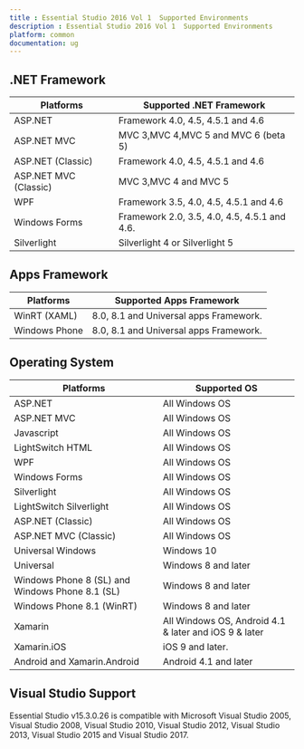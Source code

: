 ```yaml
---
title : Essential Studio 2016 Vol 1  Supported Environments
description : Essential Studio 2016 Vol 1  Supported Environments
platform: common
documentation: ug
--- 
```


## .NET Framework

| Platforms             | Supported .NET Framework                     |
|-----------------------|----------------------------------------------|
| ASP.NET               | Framework 4.0, 4.5, 4.5.1 and 4.6            |
| ASP.NET MVC           | MVC 3,MVC 4,MVC 5 and MVC 6 (beta 5)         |
| ASP.NET (Classic)     | Framework 4.0, 4.5, 4.5.1 and 4.6            |
| ASP.NET MVC (Classic) | MVC 3,MVC 4 and MVC 5                        |
| WPF                   | Framework 3.5, 4.0, 4.5, 4.5.1 and 4.6                 |
| Windows Forms         | Framework 2.0, 3.5, 4.0, 4.5, 4.5.1 and 4.6. |
| Silverlight           | Silverlight 4 or Silverlight 5               |

## Apps Framework

| Platforms     | Supported Apps Framework               |
|---------------|----------------------------------------|
| WinRT (XAML)  | 8.0, 8.1 and Universal apps Framework. |
| Windows Phone | 8.0, 8.1 and Universal apps Framework. |

## Operating System

| Platforms                                       | Supported OS                                          |
|-------------------------------------------------|-------------------------------------------------------|
| ASP.NET                                         | All Windows OS                                        |
| ASP.NET MVC                                     | All Windows OS                                        |
| Javascript                                      | All Windows OS                                        |
| LightSwitch HTML                                | All Windows OS                                        |
| WPF                                             | All Windows OS                                        |
| Windows Forms                                   | All Windows OS                                        |
| Silverlight                                     | All Windows OS                                        |
| LightSwitch Silverlight                         | All Windows OS                                        |
| ASP.NET (Classic)                               | All Windows OS                                        |
| ASP.NET MVC (Classic)                           | All Windows OS                                        |
| Universal Windows                               | Windows 10                                            |
| Universal                                       | Windows 8 and later                                   |
| Windows Phone 8 (SL) and Windows Phone 8.1 (SL) | Windows 8 and later                                   |
| Windows Phone 8.1 (WinRT)                       | Windows 8 and later                                   |
| Xamarin                                         | All Windows OS, Android 4.1 & later and iOS 9 & later |
| Xamarin.iOS                                     | iOS 9 and later.                                      |
| Android and Xamarin.Android                     | Android 4.1 and later                                 |

## Visual Studio Support

Essential Studio v15.3.0.26 is compatible with Microsoft Visual Studio 2005, Visual Studio 2008, Visual Studio 2010, Visual Studio 2012, Visual Studio 2013, Visual Studio 2015 and Visual Studio 2017.
